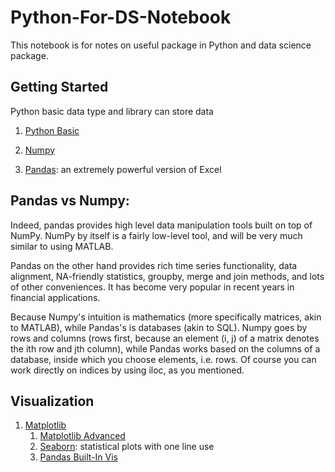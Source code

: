 # Python-For-DS-Notebook
This notebook is for notes on useful package in Python and data science package.

## Getting Started

Python basic data type and library can store data

1. [Python Basic](https://github.com/livieee/Python-For-DS-Notebook/blob/master/1%20Python%20Basic.ipynb)

2. [Numpy](https://github.com/livieee/Python-For-DS-Notebook/blob/master/2%20Numpy.ipynb)

3. [Pandas](https://github.com/livieee/Python-For-DS-Notebook/blob/master/3%20Pandas.ipynb):  an extremely powerful version of Excel

## Pandas vs Numpy:

Indeed, pandas provides high level data manipulation tools built on top of NumPy. NumPy by itself is a fairly low-level tool, and will be very much similar to using MATLAB. 

Pandas on the other hand provides rich time series functionality, data alignment, NA-friendly statistics, groupby, merge and join methods, and lots of other conveniences. It has become very popular in recent years in financial applications.

Because Numpy's intuition is mathematics (more specifically matrices, akin to MATLAB), while Pandas's is databases (akin to SQL). Numpy goes by rows and columns (rows first, because an element (i, j) of a matrix denotes the ith row and jth column), while Pandas works based on the columns of a database, inside which you choose elements, i.e. rows. Of course you can work directly on indices by using iloc, as you mentioned.


## Visualization

1. [Matplotlib](https://github.com/livieee/Python-For-DS-Notebook/blob/master/4%20Matplotlib.ipynb)
    1. [Matplotlib Advanced](https://github.com/livieee/Python-For-DS-Notebook/blob/master/4a%20Advanced%20Matplotlib%20Concepts.ipynb)
    2. [Seaborn](https://github.com/livieee/Python-For-DS-Notebook/blob/master/5%20Seaborn.ipynb): statistical plots with one line use
    3. [Pandas Built-In Vis](https://github.com/livieee/Python-For-DS-Notebook/blob/master/6%20Pandas%20Built-In%20Visualization.ipynb)
